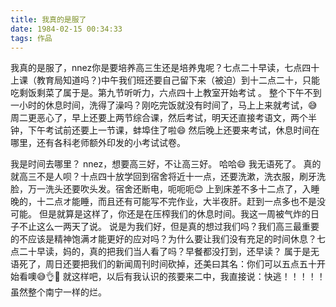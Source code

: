 ```yaml
---
title: 我真的是服了
date: 1984-02-15 00:34:33
tags: 作品
---
```


我真的是服了，nnez你是要培养高三生还是培养鬼呢？七点二十早读，七点四十上课（教育局知道吗？)中午我们班还要自己留下来（被迫）到十二点二十，只能吃剩饭剩菜了属于是。第九节听听力，六点四十上教室开始考试 。
整个下午不到一小时的休息时间，洗得了澡吗？刚吃完饭就没有时间了，马上上来就考试，😅
周二更恶心了，早上还要上两节综合课，然后考试，明天还直接考语文，两个半钟，下午考试前还要上一节课，蚌埠住了啦😄
然后晚上还要来考试，休息时间在哪里，还有各科老师额外印发的小考试试卷。
<!--more-->
我是时间去哪里？
nnez，想要高三好，不让高三好。
哈哈😄
我无语死了。
真的就高三不是人呗？十点四十放学回到宿舍将近十一点，还要洗漱，洗衣服，刷牙洗脸，万一洗头还要吹头发。宿舍还断电，呃呃呃😊
上到床差不多十二点了，入睡晚的，十二点オ能睡，而且还有可能写不完作业，大半夜肝。赶到一点多也不是没可能。
但是就算是这样了，你还是在压榨我们的休息时间。我这一周被气炸的日子不止这么一两天了说。
说是为我们好，但是真的想过我们吗？我们高三最重要的不应该是精神饱满オ能更好的应对吗？为什么要让我们没有充足的时间休息？七点二十早读，妈的，真的把我们当人看了吗？早餐都没打到，还早读？
属于是无语死了，周日还要把我们的新闻周刊时间砍掉，还美曰其名：你们可以五点五十开始看噢😅👌🙏
就这样吧，以后有我认识的孩要来二中，我直接说：快逃！！！！！
虽然整个南宁一样的烂。
